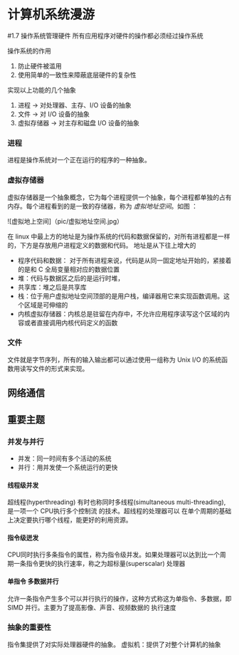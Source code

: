 # 计算机系统漫游

#1.7 操作系统管理硬件
所有应用程序对硬件的操作都必须经过操作系统

操作系统的作用
1. 防止硬件被滥用
2. 使用简单的一致性来障蔽底层硬件的复杂性

实现以上功能的几个抽象
1. 进程 -> 对处理器、主存、I/O 设备的抽象
2. 文件 -> 对 I/O 设备的抽象
3. 虚拟存储器 -> 对主存和磁盘 I/O 设备的抽象

### 进程
进程是操作系统对一个正在运行的程序的一种抽象。

### 虚拟存储器
虚拟存储器是一个抽象概念，它为每个进程提供一个抽象，每个进程都单独的占有内存。每个进程看到的是一致的存储器，称为
<em>虚拟地址空间</em>。如图 ： 

![虚拟地上空间]（pic/虚拟地址空间.jpg）

在 linux 中最上方的地址是为操作系统的代码和数据保留的，对所有进程都是一样的，下方是存放用户进程定义的数据和代码。
地址是从下往上增大的

- 程序代码和数据： 对于所有进程来说，代码是从同一固定地址开始的，紧接着的是和 C 全局变量相对应的数据位置
- 堆：代码与数据区之后的是运行时堆，
- 共享库：堆之后是共享库
- 栈：位于用户虚拟地址空间顶部的是用户栈，编译器用它来实现函数调用。这个区域是可伸缩的
- 内核虚拟存储器：内核总是驻留在内存中，不允许应用程序读写这个区域的内容或者直接调用内核代码定义的函数

### 文件
文件就是字节序列，所有的输入输出都可以通过使用一组称为 Unix I/O 的系统函数用读写文件的形式来实现。


## 网络通信


## 重要主题

### 并发与并行

- 并发：同一时间有多个活动的系统
- 并行：用并发使一个系统运行的更快

#### 线程级并发

超线程(hyperthreading) 有时也称同时多线程(simultaneous multi-threading),是一项一个 CPU执行多个控制流
的技术。超线程的处理器可以 在单个周期的基础上决定要执行哪个线程，能更好的利用资源。

#### 指令级迸发

CPU同时执行多条指令的属性，称为指令级并发。如果处理器可以达到比一个周期一条指令更快的执行速率，称之为超标量(superscalar)
处理器

#### 单指令 多数据并行
允许一条指令产生多个可以并行执行的操作，这种方式称这为单指令、多数据，即 SIMD 并行。主要为了提高影像、声音、视频数据的
执行速度

### 抽象的重要性
指令集提供了对实际处理器硬件的抽象。
虚拟机：提供了对整个计算机的抽象

